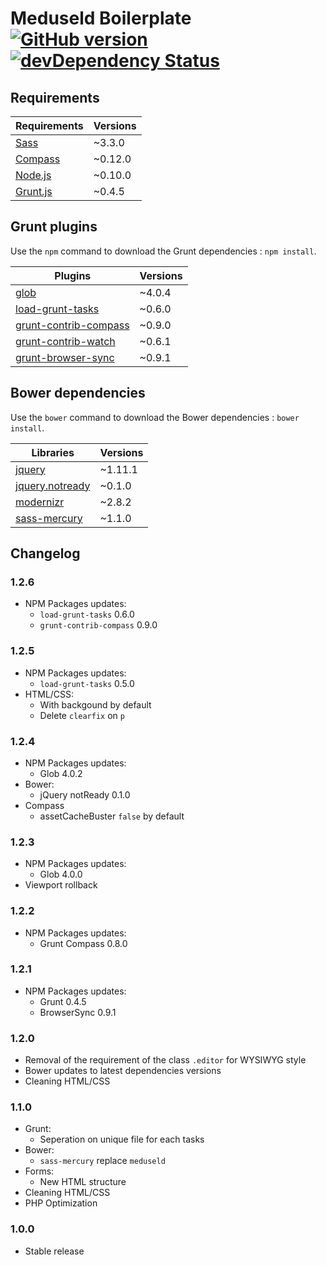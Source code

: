 # Meduseld Boilerplate [![GitHub version](https://badge.fury.io/gh/agenceepsilon%2Fmeduseld-boilerplate.png)](http://badge.fury.io/gh/agenceepsilon%2Fmeduseld-boilerplate) [![devDependency Status](https://david-dm.org/agenceepsilon/meduseld-boilerplate/dev-status.png)](https://david-dm.org/agenceepsilon/meduseld-boilerplate#info=devDependencies)

## Requirements

| Requirements                        | Versions |
| ----------------------------------- | -------- |
| [Sass](http://sass-lang.com)        | ~3.3.0   |
| [Compass](http://compass-style.org) | ~0.12.0  |
| [Node.js](http://nodejs.org)        | ~0.10.0  |
| [Grunt.js](http://gruntjs.com)      | ~0.4.5   |

## Grunt plugins

Use the ``npm`` command to download the Grunt dependencies : ``npm install``.

| Plugins                                                                   | Versions |
| ------------------------------------------------------------------------- | -------- |
| [glob](https://github.com/isaacs/node-glob)                               | ~4.0.4   |
| [load-grunt-tasks](https://github.com/sindresorhus/load-grunt-tasks)      | ~0.6.0   |
| [grunt-contrib-compass](https://github.com/gruntjs/grunt-contrib-compass) | ~0.9.0   |
| [grunt-contrib-watch](https://github.com/gruntjs/grunt-contrib-watch)     | ~0.6.1   |
| [grunt-browser-sync](https://github.com/shakyshane/grunt-browser-sync)    | ~0.9.1   |

## Bower dependencies

Use the ``bower`` command to download the Bower dependencies : ``bower install``.

| Libraries                                                     | Versions |
| ------------------------------------------------------------- | -------- |
| [jquery](http://jquery.com)                                   | ~1.11.1  |
| [jquery.notready](http://www.johansatge.fr/jquery-notready)   | ~0.1.0   |
| [modernizr](http://modernizr.com)                             | ~2.8.2   |
| [sass-mercury](https://github.com/agenceepsilon/sass-mercury) | ~1.1.0   |

## Changelog

### 1.2.6

* NPM Packages updates:
    * ``load-grunt-tasks`` 0.6.0
    * ``grunt-contrib-compass`` 0.9.0

### 1.2.5

* NPM Packages updates:
    * ``load-grunt-tasks`` 0.5.0
* HTML/CSS:
    * With backgound by default
    * Delete ``clearfix`` on ``p``

### 1.2.4

* NPM Packages updates:
    * Glob 4.0.2
* Bower:
    * jQuery notReady 0.1.0
* Compass
    * assetCacheBuster ``false`` by default

### 1.2.3

* NPM Packages updates:
    * Glob 4.0.0
* Viewport rollback

### 1.2.2

* NPM Packages updates:
    * Grunt Compass 0.8.0

### 1.2.1

* NPM Packages updates:
    * Grunt 0.4.5
    * BrowserSync 0.9.1

### 1.2.0

* Removal of the requirement of the class ``.editor`` for WYSIWYG style
* Bower updates to latest dependencies versions
* Cleaning HTML/CSS

### 1.1.0

* Grunt:
    * Seperation on unique file for each tasks
* Bower:
    * ``sass-mercury`` replace ``meduseld``
* Forms:
    * New HTML structure
* Cleaning HTML/CSS
* PHP Optimization

### 1.0.0

* Stable release